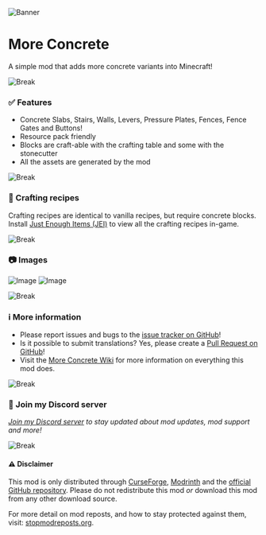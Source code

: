![Banner](https://i.postimg.cc/g2WTZPdr/More-Concrete-Banner.png)

# More Concrete
A simple mod that adds more concrete variants into Minecraft!

![Break](https://i.postimg.cc/VN4fyWBR/More-Concrete-Break.png)

### ✅ Features
* Concrete Slabs, Stairs, Walls, Levers, Pressure Plates, Fences, Fence Gates and Buttons!
* Resource pack friendly
* Blocks are craft-able with the crafting table and some with the stonecutter
* All the assets are generated by the mod

![Break](https://i.postimg.cc/VN4fyWBR/More-Concrete-Break.png)

### 🔨 Crafting recipes
Crafting recipes are identical to vanilla recipes, but require concrete blocks.
Install [Just Enough Items (JEI)](https://www.curseforge.com/minecraft/mc-mods/jei) to view all the crafting recipes in-game.

![Break](https://i.postimg.cc/VN4fyWBR/More-Concrete-Break.png)

### 📷 Images
![Image](https://i.postimg.cc/kGs3S1VR/More-Concrete-Image.png)
![Image](https://i.postimg.cc/4xBp00kL/More-Concrete-Image-Redstone-Update.png)

![Break](https://i.postimg.cc/VN4fyWBR/More-Concrete-Break.png)

### ℹ More information
* Please report issues and bugs to the [issue tracker on GitHub](https://github.com/Autovw/MoreConcrete/issues)!
* Is it possible to submit translations? Yes, please create a [Pull Request on GitHub](https://github.com/Autovw/MoreConcrete/pulls)!
* Visit the [More Concrete Wiki](https://github.com/Autovw/MoreConcrete/wiki) for more information on everything this mod does.

![Break](https://i.postimg.cc/VN4fyWBR/More-Concrete-Break.png)

### 💬 Join my Discord server
*[Join my Discord server](https://discord.gg/KP3BBatuw5) to stay updated about mod updates, mod support and more!*

![Break](https://i.postimg.cc/VN4fyWBR/More-Concrete-Break.png)

#### ⚠️ Disclaimer
This mod is only distributed through [CurseForge](https://www.curseforge.com/minecraft/mc-mods/more-concrete), [Modrinth](https://modrinth.com/mod/more-concrete) and the [official GitHub repository](https://github.com/Autovw/MoreConcrete/releases).
Please do not redistribute this mod *or* download this mod from any other download source.

For more detail on mod reposts, and how to stay protected against them, visit: [stopmodreposts.org](https://stopmodreposts.org).
